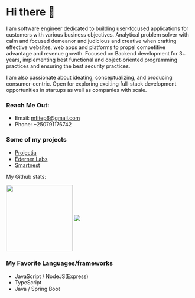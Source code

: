 # Hi there 👋

I am software engineer dedicated to building user-focused applications for customers with various business objectives. Analytical problem solver with calm and focused demeanor and judicious and creative when crafting effective websites, web apps and platforms to propel competitive advantage and revenue growth. Focused on Backend development for 3+ years, implementing best functional and object-oriented programming practices and ensuring the best security practices.

I am also passionate about ideating, conceptualizing, and producing consumer-centric. Open for exploring exciting full-stack development opportunities in startups as well as companies with scale.

### Reach Me Out:
- Email: mfitep6@gmail.com
- Phone: +250791176742

### Some of my projects
- [Projectia](https://projectia.co/)
- [Ederner Labs](https://ederner-frontend.vercel.app/)
- [Smartnest](http://smartnest.vercel.app/)

My Github stats:

<a href="https://github.com/Peter-Mfitumukiza/github-readme-stats">
    <img align="center" height="180em" src="https://github-readme-stats.vercel.app/api?username=Peter-Mfitumukiza&show_icons=true&hide_border=true&&count_private=true&include_all_commits=true&theme=dracula" />
</a>
<a href="https://github.com/Peter-Mfitumukiza/github-readme-stats">
  <img align="center" src="https://github-readme-stats.vercel.app/api/top-langs/?username=Peter-Mfitumukiza&show_icons=true&theme=dracula&hide_border=true&layout=compact" />
</a>

### My Favorite Languages/frameworks
- JavaScript / NodeJS(Express)
- TypeScript
- Java / Spring Boot
